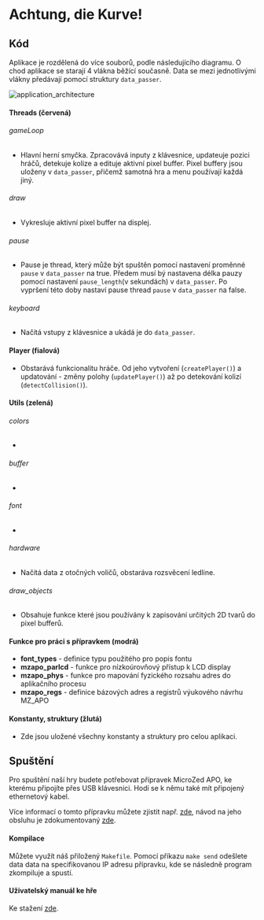 # Achtung, die Kurve!

## Kód

Aplikace je rozdělená do více souborů, podle následujícího diagramu. O chod aplikace se starají 4 vlákna běžící současně. Data se mezi jednotlivými vlákny předávají pomocí struktury `data_passer`. 

![application_architecture](https://user-images.githubusercontent.com/28506955/169646234-d086118d-f98d-4d9c-8a69-25cbebce23b3.png)

#### Threads (červená)

###### gameLoop
- Hlavní herní smyčka. Zpracovává inputy z klávesnice, updateuje pozici hráčů, detekuje kolize a edituje aktivní pixel buffer. Pixel buffery jsou uloženy v `data_passer`, přičemž samotná hra a menu používají každá jiný.

###### draw
- Vykresluje aktivní pixel buffer na displej.

###### pause
- Pause je thread, který může být spuštěn pomocí nastavení proměnné `pause` v `data_passer` na true. Předem musí bý nastavena délka pauzy pomocí nastavení `pause_length`(v sekundách) v `data_passer`. Po vypršení této doby nastaví pause thread `pause` v `data_passer` na false.

###### keyboard
- Načítá vstupy z klávesnice a ukádá je do `data_passer`.

#### Player (fialová)
- Obstarává funkcionalitu hráče. Od jeho vytvoření (`createPlayer()`) a updatování - změny polohy (`updatePlayer()`) až po detekování kolizí (`detectCollision()`).

#### Utils (zelená)

###### colors
- 

###### buffer
- 

###### font
- 

###### hardware
- Načítá data z otočných voličů, obstaráva rozsvěcení ledline.

###### draw_objects
- Obsahuje funkce které jsou používány k zapisování určitých 2D tvarů do pixel bufferů.

#### Funkce pro práci s přípravkem (modrá)

- **font_types** - definice typu použitého pro popis fontu
- **mzapo_parlcd** - funkce pro nízkoúrovňový přístup k LCD display
- **mzapo_phys** - funkce pro mapování fyzického rozsahu adres do aplikačního procesu
- **mzapo_regs** - definice bázových adres a registrů výukového návrhu MZ_APO

#### Konstanty, struktury (žlutá)
- Zde jsou uložené všechny konstanty a struktury pro celou aplikaci.



## Spuštění

Pro spuštění naší hry budete potřebovat přípravek MicroZed APO, ke kterému připojíte přes USB klávesnici. Hodí se k němu také mít připojený ethernetový kabel.

Více informací o tomto přípravku můžete zjistit např. [zde](https://cw.fel.cvut.cz/wiki/courses/b35apo/documentation/mz_apo/start), návod na jeho obsluhu je zdokumentovaný [zde](https://cw.fel.cvut.cz/wiki/courses/b35apo/documentation/mz_apo-howto/start).

#### Kompilace

Můžete využít náš přiložený `Makefile`. Pomocí příkazu `make send` odešlete data data na specifikovanou IP adresu přípravku, kde se následně program zkompiluje a spustí.

#### Uživatelský manuál ke hře

Ke stažení [zde](https://github.com/CptBozkov/apo_kurva/blob/00a1760de1186f372be8deeda98b31b10d059c45/USER_MANUAL.pdf).
